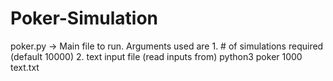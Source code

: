 # Poker-Simulation


poker.py -> Main file to run. Arguments used are 
                1. # of simulations required (default 10000)
                2. text input file (read inputs from)
       python3 poker 1000 text.txt
       
       
